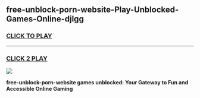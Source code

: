 
## free-unblock-porn-website-Play-Unblocked-Games-Online-djlgg
<h3>
<a href="https://premium76.site?title=free-unblock-porn-website&ref=25A">CLICK TO PLAY</a></h3>
<hr>

<h3>
<a href="https://premium76.site?title=free-unblock-porn-website&ref=25A">CLICK 2 PLAY</a>
  
</h3>

<a href="https://premium76.site?title=free-unblock-porn-website&ref=25A"><img src="https://clearcache.store/games.png"></a>


**free-unblock-porn-website games unblocked: Your Gateway to Fun and Accessible Online Gaming**
